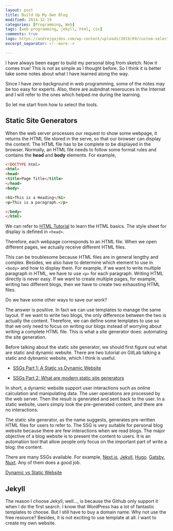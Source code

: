 ```yaml
---
layout: post
title: Build Up My Own Blog
modified: 2014-12-19
categories: [Programming, Web]
tags: [web programming, jekyll, html, css]
comments: true
logo: https://andrejgajdos.com/wp-content/uploads/2019/09/custom-select-dropdown-html-730x350.png
excerpt_separator: <!--more-->

---
```




I have always been eager to build my personal blog from sketch. Now it comes true! This is not as simple as I thought before. So I think it is better take some notes about what I have learned along the way. 
<!--more-->
Since I have zero background in web programming, some of the notes may be too easy for experts. Also, there are aubndnat reserouces in the Internet and I will refer to the ones which helped me during the learning.

So let me start from how to select the tools.



## Static Site Generators

When the web server processes our request to show some webpage, it returns the HTML file stored in the serve, so that our browser can display the content. The HTML file has to be complete to be displayed in the browser. Normally, an HTML file needs to follow some format rules and contains the **head** and **body** elements. For example, 

```html
<!DOCTYPE html>
<html>
<head>
<title>Page Title</title>
</head>
<body>

<h1>This is a Heading</h1>
<p>This is a paragraph.</p>

</body>
</html>
```

We can refer to [HTML Tutorial](https://www.w3schools.com/html/) to learn the HTML basics. The style sheet for display is defined in `<head>`. 

Therefore, each webpage corresponds to an HTML file. When we open different pages, we actually receive different HTML files. 

This can be troublesome because HTML files are in general lengthy and complex. Besides, we also have to determine which element to use in `<body>` and how to display them. For example, if we want to write multiple paragraph in HTML, we have to use `<p>` for each paragraph. Writing HTML directly is never easy. If we want to create multiple pages, for example, writing two different blogs, then we have to create two exhausting HTML files.

Do we have some other ways to save our work?

The answer is positive. In fact we can use templates to manage the same layout. If we want to write two blogs, the only difference between the two is actually the content. Therefore, we can define some templates to use so that we only need to focus on writing our blogs instead of worrying about writing a complete HTML file. This is what a site generator does: automating the site generation.

Before talking about the static site generator, we should first figure out what are static and dynamic website. There are two tutorial on GitLab talking a static and dybnamic website, which I think is useful.

- [SSGs Part 1: A Static vs Dynamic Website](https://about.gitlab.com/blog/2016/06/03/ssg-overview-gitlab-pages-part-1-dynamic-x-static/)

- [SSGs Part 2: What are modern static site generators](https://about.gitlab.com/blog/2016/06/10/ssg-overview-gitlab-pages-part-2/)

In short, a dynamic website support user interactions such as online calculation and manipulating data. The user operations are processed by the web server. Then the result is generated and sent back to the user. In a static website, users simply look the pre-generated content, and there are no interactions.

The static site generator, as the name suggests, generates pre-written HTML files for users to refer to. The SSG is very suitable for personal blog website because there are few interactions when we read blogs. The major objective of a blog website is to present the content to users. It is an automation tool that allow people only focus on the important part of write a blog: the content.

There are many SSGs available. For example, [Next.js]([https://nextjs.org](https://nextjs.org/)), [Jekyll](https://jekyllrb.com), [Hugo](https://gohugo.io/). [Gatsby](https://www.gatsbyjs.com/), [Nuxt](https://nuxtjs.org/). Any of them does a good job.

[Dynamic vs Static Website](https://elextutorial.com/learn-php/dynamic-vs-static-website-static-website-dynamic-website-definition/#:~:text=The%20dynamic%20web%20page%20code%20written%20in%20the%20PHP%20server,is%20served%20to%20the%20user.)



## Jekyll

The reason I choose Jekyll, well..., is because the Github only support it when I do the first search. I know that WordPress has a lot of fantastic templates to choose. But I still have to buy a domain name. Why not use the free resource? Besides, it is not exciting to use template at all. I want to create my own website.

